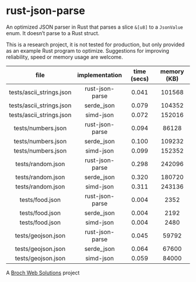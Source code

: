 # rust-json-parse

An optimized JSON parser in Rust that parses a slice `&[u8]` to a `JsonValue` enum. It doesn’t parse to a Rust struct.

This is a research project, it is not tested for production, but only provided as an example Rust program to optimize. Suggestions for improving reliability, speed or memory usage are welcome.


|           file           | implementation  | time (secs) | memory (KB) |
| :----------------------: | :-------------: | :---------: | :---------: |
| tests/ascii_strings.json | rust-json-parse |    0.041    |   101568    |
| tests/ascii_strings.json |   serde_json    |    0.079    |   104352    |
| tests/ascii_strings.json |    simd-json    |    0.072    |   152016    |
|    tests/numbers.json    | rust-json-parse |    0.094    |    86128    |
|    tests/numbers.json    |   serde_json    |    0.100    |   109232    |
|    tests/numbers.json    |    simd-json    |    0.099    |   152352    |
|    tests/random.json     | rust-json-parse |    0.298    |   242096    |
|    tests/random.json     |   serde_json    |    0.320    |   180720    |
|    tests/random.json     |    simd-json    |    0.311    |   243136    |
|     tests/food.json      | rust-json-parse |    0.004    |    2352     |
|     tests/food.json      |   serde_json    |    0.004    |    2192     |
|     tests/food.json      |    simd-json    |    0.004    |    2480     |
|    tests/geojson.json    | rust-json-parse |    0.045    |    59792    |
|    tests/geojson.json    |   serde_json    |    0.064    |    67600    |
|    tests/geojson.json    |    simd-json    |    0.059    |    84000    |

A [Broch Web Solutions](https://www.brochweb.com/) project